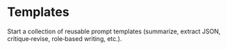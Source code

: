 # Templates

Start a collection of reusable prompt templates (summarize, extract JSON, critique‑revise, role‑based writing, etc.).
